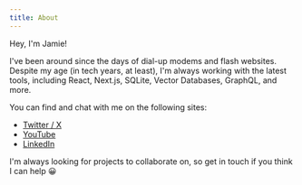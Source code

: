 ```yaml
---
title: About
---
```


Hey, I'm Jamie!

I've been around since the days of dial-up modems and flash websites. Despite my age (in tech years, at least), I'm always working with the latest tools, including React, Next.js, SQLite, Vector Databases, GraphQL, and more.

You can find and chat with me on the following sites:

- [Twitter / X](https://x.com/notrab)
- [YouTube](https://www.youtube.com/@notrab)
- [LinkedIn](https://www.linkedin.com/in/notrab/)

I'm always looking for projects to collaborate on, so get in touch if you think I can help 😀

